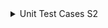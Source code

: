   <details> <summary> Unit Test Cases S2</summary>
  <p>
    
    
| Test Case ID# | Test case description | Test steps | Expected result | Prerequisites | Executed by | Tested by | Pass/Fail | Path for Result |
| --- | --- | --- | --- | --- | --- | --- | --- | --- |
| 1 | User must signup with valid username and password. | Fillup the details for signup and next page will be login page. | Successfully signup and landing to login page. | https://newsapi.org/ and valid URL| Cristofer | Zal | Fail | https://github.com/CC862/CS684_Team404/blob/8b61aa665f0a8ad1e1e0a2c86c00a62f1b81b466/public/Images/signup_test.png |
| 2 | User must signin with valid username and password. | Fillup the details for signin and next page will be home page. | Successfully signin and landing to home page. | https://newsapi.org/ and valid URL| Cristofer | Zal | Pass | https://github.com/CC862/CS684_Team404/blob/8b61aa665f0a8ad1e1e0a2c86c00a62f1b81b466/public/Images/signin_test.png |
| 3 | Default landing page should display the news article from the General Category. | Run your project and it should land you on articles page without login | News article fetch from the API from general category. | https://newsapi.org/ and valid URL| Joshua | Zal | Pass | https://github.com/CC862/CS684_Team404/blob/8b61aa665f0a8ad1e1e0a2c86c00a62f1b81b466/public/Images/app_test.png  |
| 4 | Categories preferences should be displayed in the Dashboard when a users with preferences is signed in. | Run the project with a signed in users which has a preference category Technology| Should display news articles are from the technology. | https://newsapi.org/ and valid URL | Joshua | Zal | Pass | https://github.com/CC862/CS684_Team404/blob/8b61aa665f0a8ad1e1e0a2c86c00a62f1b81b466/public/Images/dashboard_test.png |
| 5 |  Signin and click and display general category news. | Run the project and sign in with a user shpowing news of general category. | News from the general category should be displayed. | Valid URL for setting pages| Joshua | Zal | Pass | https://github.com/CC862/CS684_Team404/blob/8b61aa665f0a8ad1e1e0a2c86c00a62f1b81b466/public/Images/general_test.png |    
| 6 | Updating preferences should allow users to change their preference of news articles being displayed. | Run the project and sign into a user with the category preference and then update it to another preference. | After selecting the new category user should be seeing the news articles from the new category. | Valid URL for setting pages| Joshua | Zal | Pass | https://github.com/CC862/CS684_Team404/blob/8b61aa665f0a8ad1e1e0a2c86c00a62f1b81b466/public/Images/setting_test.png |   
| 7 | Updating preferences should not show the old category. | Run the project and sign into a user with the category preference and then update it to another preference. | After selecting the new category user should no longer be seeing the news articles from the old category. | Valid URL for setting pages| Joshua | Zal | Pass | https://github.com/CC862/CS684_Team404/blob/8b61aa665f0a8ad1e1e0a2c86c00a62f1b81b466/public/Images/removeoldsetting_test.png | 
| 8 | User changes the category and only that category should display. | Run the project and sign into a user change category and display particular news of category. | After selecting the new category user should see the news articles that selected. | Valid URL for setting pages| Joshua | Zal | Pass | https://github.com/CC862/CS684_Team404/blob/8b61aa665f0a8ad1e1e0a2c86c00a62f1b81b466/public/Images/setting_test.png |
| 9 |  Sign out should return the default General category on news articles to be displayed| Run the project and sign in with a user that has a preference category that does not include general. And then sign out from that user. | News from the general category should be displayed. | Valid URL for setting pages| Joshua | Zal | Pass | https://github.com/CC862/CS684_Team404/blob/8b61aa665f0a8ad1e1e0a2c86c00a62f1b81b466/public/Images/signout_test.png | 
| 10 | User must signup with valid username and password. | Fillup the details for signup and next page will be login page. | Successfully signup and landing to login page. | https://newsapi.org/ and valid URL| Cristofer | Zal | Pass | https://github.com/CC862/CS684_Team404/blob/8b61aa665f0a8ad1e1e0a2c86c00a62f1b81b466/public/Images/signup_test.png |


  </p> 
  </details>

